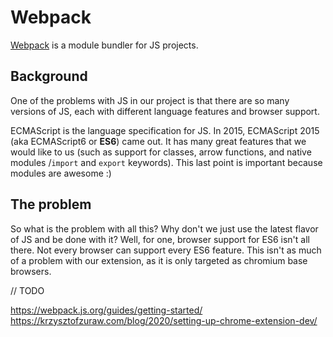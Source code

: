 # Webpack

[Webpack](https://webpack.js.org/) is a module bundler for JS projects.

## Background

One of the problems with JS in our project is that there are so many versions of JS, each with different language features and browser support.

ECMAScript is the language specification for JS. In 2015, ECMAScript 2015 (aka ECMAScript6 or **ES6**) came out. It has many great features that we would like to us
(such as support for classes, arrow functions, and native modules /`import` and `export` keywords). This last point is important because modules are awesome :)

## The problem

So what is the problem with all this? Why don't we just use the latest flavor of JS and be done with it? Well, for one, browser support for ES6 isn't all there. Not every browser can
support every ES6 feature. This isn't as much of a problem with our extension, as it is only targeted as chromium base browsers.

// TODO

https://webpack.js.org/guides/getting-started/
https://krzysztofzuraw.com/blog/2020/setting-up-chrome-extension-dev/
